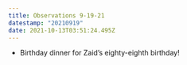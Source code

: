 ```yaml
---
title: Observations 9-19-21
datestamp: "20210919"
date: 2021-10-13T03:51:24.495Z
---
```

- Birthday dinner for Zaid’s eighty-eighth birthday!